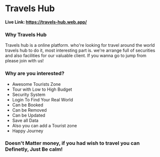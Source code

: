 # Travels Hub
<strong>Live Link: https://travels-hub.web.app/</strong>

<h3>Why Travels Hub</h3>
<p> Travels hub is a online platform. who're looking for travel around the world travels hub to do it, most interesting part is. we're arrange full of securities and also facilities for our valuable client. If you wanna go to jump from please join with us! </p>

<h3> Why are you interested? </h3>
<ul>
    <li> Awesome Tourists Zone</li>
    <li> Tour with Low to High Budget</li>
    <li> Security System</li>
    <li> Login To Find Your Real World</li>
    <li> Can be Booked</li>
    <li> Can be Removed</li>
    <li> Can be Updated</li>
    <li> Save all Data</li>
    <li> Also you can add a Tourist zone</li>
    <li> Happy Journey</li>
</ul>

<h3> Doesn't Matter money, if you had wish to travel you can Definetly, Just Be calm! </h3>

